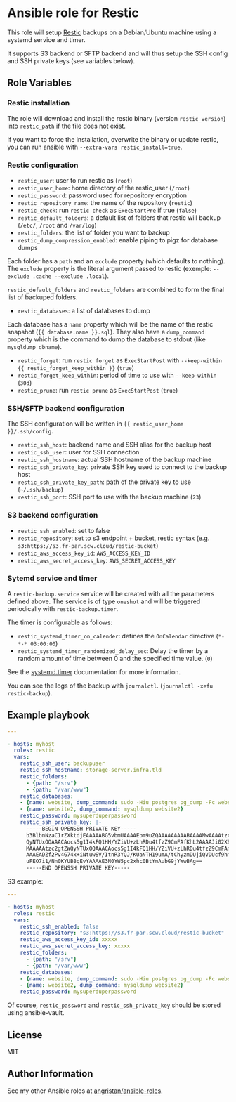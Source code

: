 # Ansible role for Restic

This role will setup [Restic](https://restic.net/) backups on a Debian/Ubuntu machine using a systemd service and timer.

It supports S3 backend or SFTP backend and will thus setup the SSH config and SSH private keys (see variables below).

## Role Variables

### Restic installation

The role will download and install the restic binary (version `restic_version`) into `restic_path` if the file does not exist.

If you want to force the installation, overwrite the binary or update restic, you can run ansible with `--extra-vars restic_install=true`.

### Restic configuration

- `restic_user`: user to run restic as (`root`)
- `restic_user_home`: home directory of the restic_user (`/root`)
- `restic_password`: password used for repository encryption
- `restic_repository_name`: the name of the repository (`restic`)
- `restic_check`: run `restic check` as `ExecStartPre` if true (`false`)
- `restic_default_folders`: a default list of folders that restic will backup (`/etc/`, `/root` and `/var/log`)
- `restic_folders`: the list of folder you want to backup
- `restic_dump_compression_enabled`: enable piping to pigz for database dumps

Each folder has a `path` and an `exclude` property (which defaults to nothing). The `exclude` property is the literal argument passed to restic (exemple: `--exclude .cache --exclude .local`).

`restic_default_folders` and `restic_folders` are combined to form the final list of backuped folders.

- `restic_databases`: a list of databases to dump

Each database has a `name` property which will be the name of the restic snapshot (`{{ database.name }}.sql`). They also have a `dump_command` property which is the command to dump the database to stdout (like `mysqldump dbname`).

- `restic_forget`: run `restic forget` as `ExecStartPost` with `--keep-within {{ restic_forget_keep_within }}` (`true`)
- `restic_forget_keep_within`: period of time to use with `--keep-within` (`30d`)
- `restic_prune`: run `restic prune` as `ExecStartPost` (`true`)

### SSH/SFTP backend configuration

The SSH configuration will be written in `{{ restic_user_home }}/.ssh/config`.

- `restic_ssh_host`: backend name and SSH alias for the backup host
- `restic_ssh_user`: user for SSH connection
- `restic_ssh_hostname`: actual SSH hostname of the backup machine
- `restic_ssh_private_key`: private SSH key used to connect to the backup host
- `restic_ssh_private_key_path`: path of the private key to use (`~/.ssh/backup`)
- `restic_ssh_port`: SSH port to use with the backup machine (`23`)

### S3 backend configuration

- `restic_ssh_enabled`: set to false
- `restic_repository`: set to s3 endpoint + bucket, restic syntax (e.g. `s3:https://s3.fr-par.scw.cloud/restic-bucket`)
- `restic_aws_access_key_id`: `AWS_ACCESS_KEY_ID`
- `restic_aws_secret_access_key`: `AWS_SECRET_ACCESS_KEY`

### Sytemd service and timer

A `restic-backup.service` service will be created with all the parameters defined above. The service is of type `oneshot` and will be triggered periodically with `restic-backup.timer`.

The timer is configurable as follows:

- `restic_systemd_timer_on_calender`: defines the `OnCalendar` directive (`*-*-* 03:00:00`)
- `restic_systemd_timer_randomized_delay_sec`: Delay the timer by a random amount of time between 0 and the specified time value. (`0`)

See the [systemd.timer](https://www.freedesktop.org/software/systemd/man/systemd.timer.html) documentation for more information.

You can see the logs of the backup with `journalctl`. (`journalctl -xefu restic-backup`).

## Example playbook

```yaml
---

- hosts: myhost
  roles: restic
  vars:
    restic_ssh_user: backupuser
    restic_ssh_hostname: storage-server.infra.tld
    restic_folders:
      - {path: "/srv"}
      - {path: "/var/www"}
    restic_databases:
    - {name: website, dump_command: sudo -Hiu postgres pg_dump -Fc website}
    - {name: website2, dump_command: mysqldump website2}
    restic_password: mysuperduperpassword
    restic_ssh_private_key: |-
      -----BEGIN OPENSSH PRIVATE KEY-----
      b3BlbnNzaC1rZXktdjEAAAAABG5vbmUAAAAEbm9uZQAAAAAAAAABAAAAMwAAAAtzc2gtZW
      QyNTUxOQAAACAocs5g1I4kFQ1HH/YZiVU+zLhRDu4tfzZ9CmFAfKhL2AAAAJi02XEwtNlx
      MAAAAAtzc2gtZWQyNTUxOQAAACAocs5g1I4kFQ1HH/YZiVU+zLhRDu4tfzZ9CmFAfKhL2A
      AAAEADZf2Pv4G74x+iNtuwSV/ItnR3YQJ/KUaNTH19umA/tChyzmDUjiQVDUcf9hmJVT7M
      uFEO7i1/Nn0KYUB8qEvYAAAAE3N0YW5pc2xhc0BtYnAubG9jYWwBAg==
      -----END OPENSSH PRIVATE KEY-----
```

S3 example:

```yaml
---

- hosts: myhost
  roles: restic
  vars:
    restic_ssh_enabled: false
    restic_repository: "s3:https://s3.fr-par.scw.cloud/restic-bucket"
    restic_aws_access_key_id: xxxxx
    restic_aws_secret_access_key: xxxxx
    restic_folders:
      - {path: "/srv"}
      - {path: "/var/www"}
    restic_databases:
    - {name: website, dump_command: sudo -Hiu postgres pg_dump -Fc website}
    - {name: website2, dump_command: mysqldump website2}
    restic_password: mysuperduperpassword
```

Of course, `restic_password` and `restic_ssh_private_key` should be stored using ansible-vault.

## License

MIT

## Author Information

See my other Ansible roles at [angristan/ansible-roles](https://github.com/angristan/ansible-roles).
